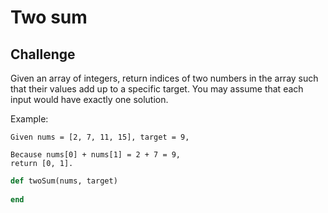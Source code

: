 # Two sum                                                                       

## Challenge
Given an array of integers, return indices of two numbers in the array such that their values add up to a specific target. You may assume that each input would have exactly one solution.

Example:

```text
Given nums = [2, 7, 11, 15], target = 9,

Because nums[0] + nums[1] = 2 + 7 = 9,
return [0, 1].
```
                                                       
```ruby
def twoSum(nums, target)
  
end
```
